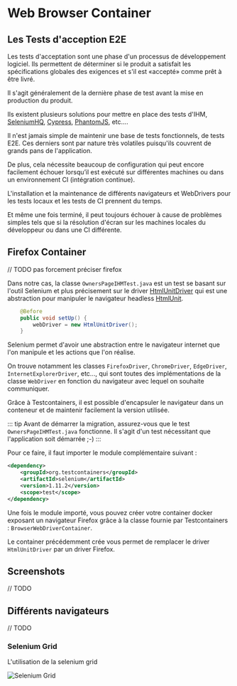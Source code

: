 # Web Browser Container


## Les Tests d'acception E2E

Les tests d'acceptation sont une phase d'un processus de développement logiciel. Ils permettent de déterminer si le produit a satisfait les spécifications globales des exigences et s'il est «accepté» comme prêt à être livré.

Il s'agit généralement de la dernière phase de test avant la mise en production du produit.

Ils existent plusieurs solutions pour mettre en place des tests d'IHM, [SeleniumHQ](https://www.seleniumhq.org/), [Cypress](https://www.cypress.io/), [PhantomJS](http://phantomjs.org/), etc.... 

Il n'est jamais simple de maintenir une base de tests fonctionnels, de tests E2E. Ces derniers sont par nature très volatiles puisqu'ils couvrent de grands pans de l'application. 

De plus, cela nécessite beaucoup de configuration qui peut encore facilement échouer lorsqu’il est exécuté sur différentes machines ou dans un environnement CI (intégration continue).

L'installation et la maintenance de différents navigateurs et WebDrivers pour les tests locaux et les tests de CI prennent du temps.

Et même une fois terminé, il peut toujours échouer à cause de problèmes simples tels que si la résolution d'écran sur les machines locales du développeur ou dans une CI différente.


## Firefox Container

// TODO pas forcement préciser firefox

Dans notre cas, la classe `OwnersPageIHMTest.java` est un test se basant sur l'outil Selenium et plus précisement sur le driver [HtmlUnitDriver](https://github.com/SeleniumHQ/htmlunit-driver) qui est une abstraction pour manipuler le navigateur headless [HtmlUnit](http://htmlunit.sourceforge.net/).

```java
    @Before
    public void setUp() {
        webDriver = new HtmlUnitDriver();
    }
```

Selenium permet d'avoir une abstraction entre le navigateur internet que l'on manipule et les actions que l'on réalise.

On trouve notamment les classes `FirefoxDriver`, `ChromeDriver`, `EdgeDriver`, `InternetExplorerDriver`, etc..., qui sont toutes des implémentations de la classe `WebDriver` en fonction du navigateur avec lequel on souhaite communiquer.

Grâce à Testcontainers, il est possible d'encapsuler le navigateur dans un conteneur et de maintenir facilement la version utilisée.


::: tip
Avant de démarrer la migration, assurez-vous que le test `OwnersPageIHMTest.java` fonctionne. Il s'agit d'un test nécessitant que l'application soit démarrée ;-)
:::

Pour ce faire, il faut importer le module complémentaire suivant :

```xml
<dependency>
    <groupId>org.testcontainers</groupId>
    <artifactId>selenium</artifactId>
    <version>1.11.2</version>
    <scope>test</scope>
</dependency>
```

Une fois le module importé, vous pouvez créer votre container docker exposant un navigateur Firefox grâce à la classe fournie par Testcontainers : `BrowserWebDriverContainer`.

Le container précédemment crée vous permet de remplacer le driver `HtmlUnitDriver` par un driver Firefox. 

## Screenshots
// TODO

## Différents navigateurs
// TODO

### Selenium Grid

L'utilisation de la selenium grid

![Selenium Grid](selenium_grid.png)

